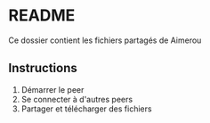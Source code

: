 # README

Ce dossier contient les fichiers partagés de Aimerou

## Instructions

1. Démarrer le peer
2. Se connecter à d'autres peers
3. Partager et télécharger des fichiers
